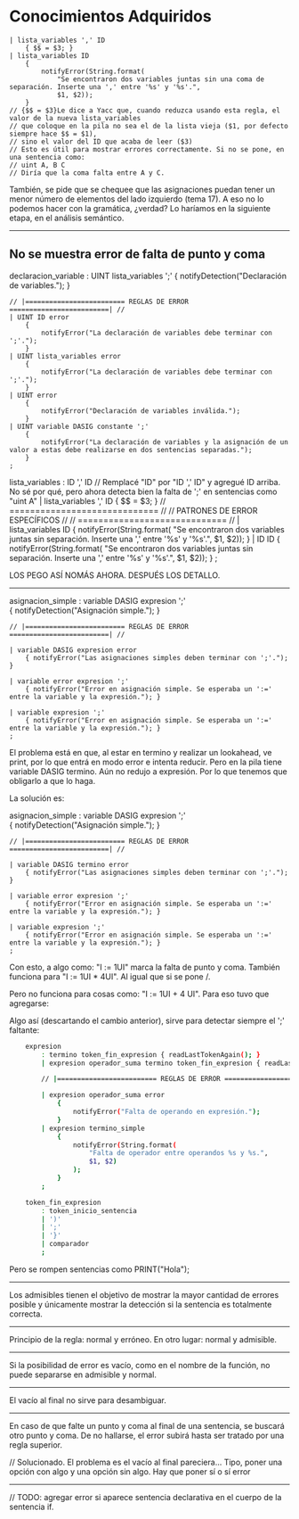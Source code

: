 # Conocimientos Adquiridos

    | lista_variables ',' ID
        { $$ = $3; }
    | lista_variables ID
        {
            notifyError(String.format(
                "Se encontraron dos variables juntas sin una coma de separación. Inserte una ',' entre '%s' y '%s'.",
                $1, $2));
        }
    // {$$ = $3}Le dice a Yacc que, cuando reduzca usando esta regla, el valor de la nueva lista_variables
    // que coloque en la pila no sea el de la lista vieja ($1, por defecto siempre hace $$ = $1),
    // sino el valor del ID que acaba de leer ($3)
    // Esto es útil para mostrar errores correctamente. Si no se pone, en una sentencia como:
    // uint A, B C
    // Diría que la coma falta entre A y C.

También, se pide que se chequee que las asignaciones puedan tener un menor número de elementos del lado izquierdo (tema 17). A eso no lo podemos hacer con la gramática, ¿verdad? Lo haríamos en la siguiente etapa, en el análisis semántico.

---

## No se muestra error de falta de punto y coma

declaracion_variable
: UINT lista_variables ';'
{ notifyDetection("Declaración de variables."); }

    // |========================= REGLAS DE ERROR =========================| //
    | UINT ID error
        {
            notifyError("La declaración de variables debe terminar con ';'.");
        }
    | UINT lista_variables error
        {
            notifyError("La declaración de variables debe terminar con ';'.");
        }
    | UINT error
        {
            notifyError("Declaración de variables inválida.");
        }
    | UINT variable DASIG constante ';'
        {
            notifyError("La declaración de variables y la asignación de un valor a estas debe realizarse en dos sentencias separadas.");
        }
    ;

lista_variables
: ID ',' ID // Remplacé "ID" por "ID ',' ID" y agregué ID arriba. No sé por qué, pero ahora detecta bien la falta de ';' en sentencias como "uint A"
| lista_variables ',' ID
{ $$ = $3; }
// ============================= //
// PATRONES DE ERROR ESPECÍFICOS //
// ============================= //
| lista_variables ID
{
notifyError(String.format(
"Se encontraron dos variables juntas sin separación. Inserte una ',' entre '%s' y '%s'.",
$1, $2));
}
| ID ID
{
notifyError(String.format(
"Se encontraron dos variables juntas sin separación. Inserte una ',' entre '%s' y '%s'.",
$1, $2));
}
;

LOS PEGO ASÍ NOMÁS AHORA. DESPUÉS LOS DETALLO.

---

asignacion_simple
: variable DASIG expresion ';'  
 { notifyDetection("Asignación simple."); }

    // |========================= REGLAS DE ERROR =========================| //

    | variable DASIG expresion error
        { notifyError("Las asignaciones simples deben terminar con ';'."); }

    | variable error expresion ';'
        { notifyError("Error en asignación simple. Se esperaba un ':=' entre la variable y la expresión."); }

    | variable expresion ';'
        { notifyError("Error en asignación simple. Se esperaba un ':=' entre la variable y la expresión."); }
    ;

El problema está en que, al estar en termino y realizar un lookahead, ve print, por lo que entrá en modo error e intenta reducir. Pero en la pila tiene variable DASIG termino. Aún no redujo a expresión. Por lo que tenemos que obligarlo a que lo haga.

La solución es:

asignacion_simple
: variable DASIG expresion ';'  
 { notifyDetection("Asignación simple."); }

    // |========================= REGLAS DE ERROR =========================| //

    | variable DASIG termino error
        { notifyError("Las asignaciones simples deben terminar con ';'."); }

    | variable error expresion ';'
        { notifyError("Error en asignación simple. Se esperaba un ':=' entre la variable y la expresión."); }

    | variable expresion ';'
        { notifyError("Error en asignación simple. Se esperaba un ':=' entre la variable y la expresión."); }
    ;

Con esto, a algo como: "I := 1UI" marca la falta de punto y coma. También funciona para "I := 1UI \* 4UI". Al igual que si se pone /.

Pero no funciona para cosas como: "I := 1UI + 4 UI". Para eso tuvo que agregarse:

Algo así (descartando el cambio anterior), sirve para detectar siempre el ';' faltante:

```sh
    expresion
        : termino token_fin_expresion { readLastTokenAgain(); }
        | expresion operador_suma termino token_fin_expresion { readLastTokenAgain(); }

        // |========================= REGLAS DE ERROR =========================| //

        | expresion operador_suma error
            {
                notifyError("Falta de operando en expresión.");
            }
        | expresion termino_simple
            {
                notifyError(String.format(
                    "Falta de operador entre operandos %s y %s.",
                    $1, $2)
                );
            }
        ;

    token_fin_expresion
        : token_inicio_sentencia
        | ')'
        | ';'
        | '}'
        | comparador
        ;

```

Pero se rompen sentencias como PRINT("Hola");

---

Los admisibles tienen el objetivo de mostrar la mayor cantidad de errores posible y únicamente mostrar la detección si la sentencia es totalmente correcta.

---

Principio de la regla: normal y erróneo. En otro lugar: normal y admisible.

---

Si la posibilidad de error es vacío, como en el nombre de la función, no puede separarse en admisible y normal.

---

El vacío al final no sirve para desambiguar.

---

En caso de que falte un punto y coma al final de una sentencia, se buscará otro punto y coma. De no hallarse, el error subirá hasta ser tratado por una regla superior.

// Solucionado. El problema es el vacío al final pareciera... Tipo, poner una opción con algo y una opción sin algo. Hay que poner sí o sí error

---

// TODO: agregar error si aparece sentencia declarativa en el cuerpo de la sentencia if.

```

```
